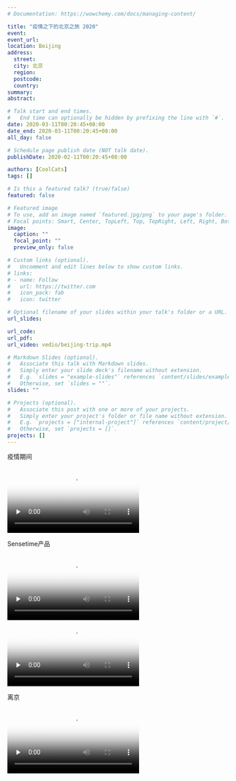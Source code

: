 ```yaml
---
# Documentation: https://wowchemy.com/docs/managing-content/

title: "疫情之下的北京之旅 2020"
event: 
event_url: 
location: Beijing
address:
  street: 
  city: 北京
  region: 
  postcode: 
  country:
summary:
abstract: 

# Talk start and end times.
#   End time can optionally be hidden by prefixing the line with `#`.
date: 2020-03-11T00:20:45+08:00
date_end: 2020-03-11T00:20:45+08:00
all_day: false

# Schedule page publish date (NOT talk date).
publishDate: 2020-02-11T00:20:45+08:00

authors: [CoolCats]
tags: []

# Is this a featured talk? (true/false)
featured: false

# Featured image
# To use, add an image named `featured.jpg/png` to your page's folder. 
# Focal points: Smart, Center, TopLeft, Top, TopRight, Left, Right, BottomLeft, Bottom, BottomRight.
image:
  caption: ""
  focal_point: ""
  preview_only: false

# Custom links (optional).
#   Uncomment and edit lines below to show custom links.
# links:
# - name: Follow
#   url: https://twitter.com
#   icon_pack: fab
#   icon: twitter

# Optional filename of your slides within your talk's folder or a URL.
url_slides:

url_code:
url_pdf:
url_video: vedio/beijing-trip.mp4

# Markdown Slides (optional).
#   Associate this talk with Markdown slides.
#   Simply enter your slide deck's filename without extension.
#   E.g. `slides = "example-slides"` references `content/slides/example-slides.md`.
#   Otherwise, set `slides = ""`.
slides: ""

# Projects (optional).
#   Associate this post with one or more of your projects.
#   Simply enter your project's folder or file name without extension.
#   E.g. `projects = ["internal-project"]` references `content/project/deep-learning/index.md`.
#   Otherwise, set `projects = []`.
projects: []
---
```

疫情期间

<video id="video1" controls="" preload="none" poster="http://om2bks7xs.bkt.clouddn.com/2017-08-26-Markdown-Advance-Video.jpg">
<source id="mp4" src="vedio/beijing-trip-mid.mp4" type="video/mp4">
</video>


Sensetime产品

<video id="ar-product" controls="" preload="none" poster="http://om2bks7xs.bkt.clouddn.com/2017-08-26-Markdown-Advance-Video.jpg">
<source id="mp4" src="vedio/sensetime-welcome.mp4" type="video/mp4">
</video>

<video id="ar-product" controls="" preload="none" poster="http://om2bks7xs.bkt.clouddn.com/2017-08-26-Markdown-Advance-Video.jpg">
<source id="mp4" src="vedio/sensetime-product-ar.mp4" type="video/mp4">
</video>


离京

<video id="video2" controls="" preload="none" poster="http://om2bks7xs.bkt.clouddn.com/2017-08-26-Markdown-Advance-Video.jpg">
<source id="mp4" src="vedio/beijing-trip-end.mp4" type="video/mp4">
</video>
